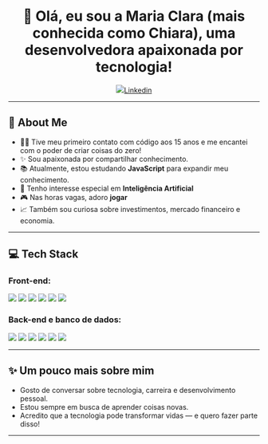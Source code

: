 <h1 align="center">👋 Olá, eu sou a Maria Clara (mais conhecida como Chiara), uma desenvolvedora apaixonada por tecnologia!</h1>

<p align="center">
  <a href="https://seulink1.com"><img src="https://img.shields.io/badge/-Link1-FF0000?style=for-the-badge&logo=whatever&logoColor=white" />Linkedin</a>
</p>

---

## 📝 About Me

- 👩‍💻 Tive meu primeiro contato com código aos 15 anos e me encantei com o poder de criar coisas do zero!
- ✨ Sou apaixonada por compartilhar conhecimento.
- 📚 Atualmente, estou estudando **JavaScript** para expandir meu conhecimento.
- 🚀 Tenho interesse especial em **Inteligência Artificial**
- 🎮 Nas horas vagas, adoro **jogar**
- 📈 Também sou curiosa sobre investimentos, mercado financeiro e economia.

---

## 💻 Tech Stack

### Front-end:
<p>
  <img src="https://img.shields.io/badge/HTML5-E34F26?style=flat&logo=html5&logoColor=white" />
  <img src="https://img.shields.io/badge/CSS3-1572B6?style=flat&logo=css3&logoColor=white" />
  <img src="https://img.shields.io/badge/JavaScript-F7DF1E?style=flat&logo=javascript&logoColor=black" />
  <img src="https://img.shields.io/badge/TypeScript-3178C6?style=flat&logo=typescript&logoColor=white" />
  <img src="https://img.shields.io/badge/React-61DAFB?style=flat&logo=react&logoColor=black" />
  <img src="https://img.shields.io/badge/Vue.js-4FC08D?style=flat&logo=vue.js&logoColor=white" />
</p>

### Back-end e banco de dados:
<p>
  <img src="https://img.shields.io/badge/Node.js-339933?style=flat&logo=node.js&logoColor=white" />
  <img src="https://img.shields.io/badge/NestJS-E0234E?style=flat&logo=nestjs&logoColor=white" />
  <img src="https://img.shields.io/badge/MongoDB-47A248?style=flat&logo=mongodb&logoColor=white" />
  <img src="https://img.shields.io/badge/PostgreSQL-4169E1?style=flat&logo=postgresql&logoColor=white" />
  <img src="https://img.shields.io/badge/GraphQL-E10098?style=flat&logo=graphql&logoColor=white" />
  <img src="https://img.shields.io/badge/Jest-C21325?style=flat&logo=jest&logoColor=white" />
</p>

---

## ✨ Um pouco mais sobre mim

- Gosto de conversar sobre tecnologia, carreira e desenvolvimento pessoal.
- Estou sempre em busca de aprender coisas novas.
- Acredito que a tecnologia pode transformar vidas — e quero fazer parte disso!

---

